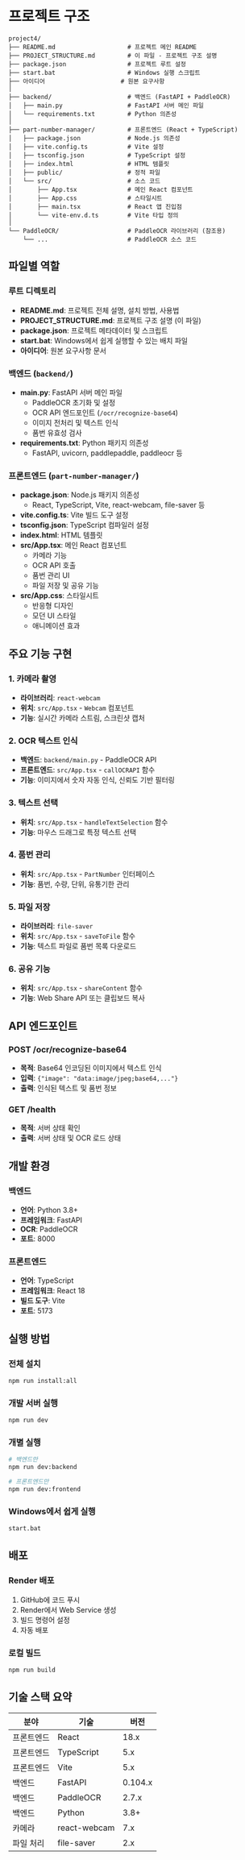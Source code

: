 # 프로젝트 구조

```
project4/
├── README.md                    # 프로젝트 메인 README
├── PROJECT_STRUCTURE.md         # 이 파일 - 프로젝트 구조 설명
├── package.json                 # 프로젝트 루트 설정
├── start.bat                    # Windows 실행 스크립트
├── 아이디어                     # 원본 요구사항
│
├── backend/                     # 백엔드 (FastAPI + PaddleOCR)
│   ├── main.py                  # FastAPI 서버 메인 파일
│   └── requirements.txt         # Python 의존성
│
├── part-number-manager/         # 프론트엔드 (React + TypeScript)
│   ├── package.json             # Node.js 의존성
│   ├── vite.config.ts           # Vite 설정
│   ├── tsconfig.json            # TypeScript 설정
│   ├── index.html               # HTML 템플릿
│   ├── public/                  # 정적 파일
│   └── src/                     # 소스 코드
│       ├── App.tsx              # 메인 React 컴포넌트
│       ├── App.css              # 스타일시트
│       ├── main.tsx             # React 앱 진입점
│       └── vite-env.d.ts        # Vite 타입 정의
│
└── PaddleOCR/                   # PaddleOCR 라이브러리 (참조용)
    └── ...                      # PaddleOCR 소스 코드
```

## 파일별 역할

### 루트 디렉토리
- **README.md**: 프로젝트 전체 설명, 설치 방법, 사용법
- **PROJECT_STRUCTURE.md**: 프로젝트 구조 설명 (이 파일)
- **package.json**: 프로젝트 메타데이터 및 스크립트
- **start.bat**: Windows에서 쉽게 실행할 수 있는 배치 파일
- **아이디어**: 원본 요구사항 문서

### 백엔드 (`backend/`)
- **main.py**: FastAPI 서버 메인 파일
  - PaddleOCR 초기화 및 설정
  - OCR API 엔드포인트 (`/ocr/recognize-base64`)
  - 이미지 전처리 및 텍스트 인식
  - 품번 유효성 검사
- **requirements.txt**: Python 패키지 의존성
  - FastAPI, uvicorn, paddlepaddle, paddleocr 등

### 프론트엔드 (`part-number-manager/`)
- **package.json**: Node.js 패키지 의존성
  - React, TypeScript, Vite, react-webcam, file-saver 등
- **vite.config.ts**: Vite 빌드 도구 설정
- **tsconfig.json**: TypeScript 컴파일러 설정
- **index.html**: HTML 템플릿
- **src/App.tsx**: 메인 React 컴포넌트
  - 카메라 기능
  - OCR API 호출
  - 품번 관리 UI
  - 파일 저장 및 공유 기능
- **src/App.css**: 스타일시트
  - 반응형 디자인
  - 모던 UI 스타일
  - 애니메이션 효과

## 주요 기능 구현

### 1. 카메라 촬영
- **라이브러리**: `react-webcam`
- **위치**: `src/App.tsx` - `Webcam` 컴포넌트
- **기능**: 실시간 카메라 스트림, 스크린샷 캡처

### 2. OCR 텍스트 인식
- **백엔드**: `backend/main.py` - PaddleOCR API
- **프론트엔드**: `src/App.tsx` - `callOCRAPI` 함수
- **기능**: 이미지에서 숫자 자동 인식, 신뢰도 기반 필터링

### 3. 텍스트 선택
- **위치**: `src/App.tsx` - `handleTextSelection` 함수
- **기능**: 마우스 드래그로 특정 텍스트 선택

### 4. 품번 관리
- **위치**: `src/App.tsx` - `PartNumber` 인터페이스
- **기능**: 품번, 수량, 단위, 유통기한 관리

### 5. 파일 저장
- **라이브러리**: `file-saver`
- **위치**: `src/App.tsx` - `saveToFile` 함수
- **기능**: 텍스트 파일로 품번 목록 다운로드

### 6. 공유 기능
- **위치**: `src/App.tsx` - `shareContent` 함수
- **기능**: Web Share API 또는 클립보드 복사

## API 엔드포인트

### POST /ocr/recognize-base64
- **목적**: Base64 인코딩된 이미지에서 텍스트 인식
- **입력**: `{"image": "data:image/jpeg;base64,..."}`
- **출력**: 인식된 텍스트 및 품번 정보

### GET /health
- **목적**: 서버 상태 확인
- **출력**: 서버 상태 및 OCR 로드 상태

## 개발 환경

### 백엔드
- **언어**: Python 3.8+
- **프레임워크**: FastAPI
- **OCR**: PaddleOCR
- **포트**: 8000

### 프론트엔드
- **언어**: TypeScript
- **프레임워크**: React 18
- **빌드 도구**: Vite
- **포트**: 5173

## 실행 방법

### 전체 설치
```bash
npm run install:all
```

### 개발 서버 실행
```bash
npm run dev
```

### 개별 실행
```bash
# 백엔드만
npm run dev:backend

# 프론트엔드만
npm run dev:frontend
```

### Windows에서 쉽게 실행
```bash
start.bat
```

## 배포

### Render 배포
1. GitHub에 코드 푸시
2. Render에서 Web Service 생성
3. 빌드 명령어 설정
4. 자동 배포

### 로컬 빌드
```bash
npm run build
```

## 기술 스택 요약

| 분야 | 기술 | 버전 |
|------|------|------|
| 프론트엔드 | React | 18.x |
| 프론트엔드 | TypeScript | 5.x |
| 프론트엔드 | Vite | 5.x |
| 백엔드 | FastAPI | 0.104.x |
| 백엔드 | PaddleOCR | 2.7.x |
| 백엔드 | Python | 3.8+ |
| 카메라 | react-webcam | 7.x |
| 파일 처리 | file-saver | 2.x | 